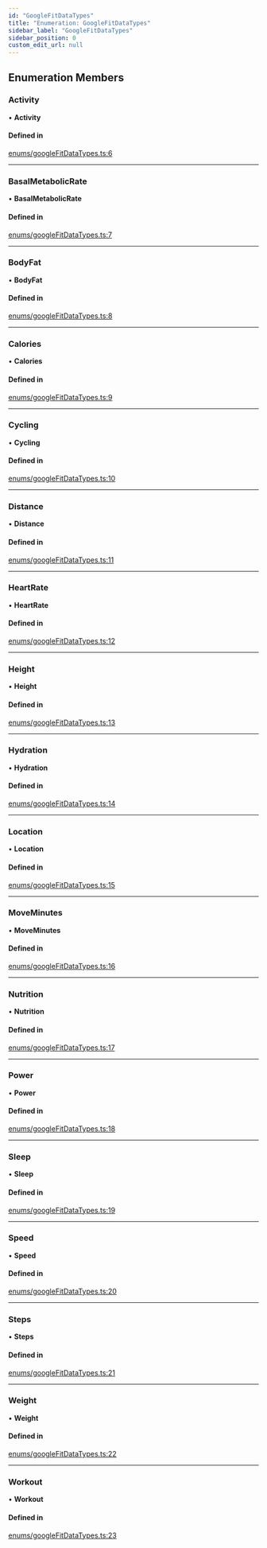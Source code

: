 ```yaml
---
id: "GoogleFitDataTypes"
title: "Enumeration: GoogleFitDataTypes"
sidebar_label: "GoogleFitDataTypes"
sidebar_position: 0
custom_edit_url: null
---
```


## Enumeration Members

### Activity

• **Activity**

#### Defined in

[enums/googleFitDataTypes.ts:6](https://github.com/rn-fitness-tracker/rn-fitness-tracker/blob/f2b314b9/src/enums/googleFitDataTypes.ts#L6)

___

### BasalMetabolicRate

• **BasalMetabolicRate**

#### Defined in

[enums/googleFitDataTypes.ts:7](https://github.com/rn-fitness-tracker/rn-fitness-tracker/blob/f2b314b9/src/enums/googleFitDataTypes.ts#L7)

___

### BodyFat

• **BodyFat**

#### Defined in

[enums/googleFitDataTypes.ts:8](https://github.com/rn-fitness-tracker/rn-fitness-tracker/blob/f2b314b9/src/enums/googleFitDataTypes.ts#L8)

___

### Calories

• **Calories**

#### Defined in

[enums/googleFitDataTypes.ts:9](https://github.com/rn-fitness-tracker/rn-fitness-tracker/blob/f2b314b9/src/enums/googleFitDataTypes.ts#L9)

___

### Cycling

• **Cycling**

#### Defined in

[enums/googleFitDataTypes.ts:10](https://github.com/rn-fitness-tracker/rn-fitness-tracker/blob/f2b314b9/src/enums/googleFitDataTypes.ts#L10)

___

### Distance

• **Distance**

#### Defined in

[enums/googleFitDataTypes.ts:11](https://github.com/rn-fitness-tracker/rn-fitness-tracker/blob/f2b314b9/src/enums/googleFitDataTypes.ts#L11)

___

### HeartRate

• **HeartRate**

#### Defined in

[enums/googleFitDataTypes.ts:12](https://github.com/rn-fitness-tracker/rn-fitness-tracker/blob/f2b314b9/src/enums/googleFitDataTypes.ts#L12)

___

### Height

• **Height**

#### Defined in

[enums/googleFitDataTypes.ts:13](https://github.com/rn-fitness-tracker/rn-fitness-tracker/blob/f2b314b9/src/enums/googleFitDataTypes.ts#L13)

___

### Hydration

• **Hydration**

#### Defined in

[enums/googleFitDataTypes.ts:14](https://github.com/rn-fitness-tracker/rn-fitness-tracker/blob/f2b314b9/src/enums/googleFitDataTypes.ts#L14)

___

### Location

• **Location**

#### Defined in

[enums/googleFitDataTypes.ts:15](https://github.com/rn-fitness-tracker/rn-fitness-tracker/blob/f2b314b9/src/enums/googleFitDataTypes.ts#L15)

___

### MoveMinutes

• **MoveMinutes**

#### Defined in

[enums/googleFitDataTypes.ts:16](https://github.com/rn-fitness-tracker/rn-fitness-tracker/blob/f2b314b9/src/enums/googleFitDataTypes.ts#L16)

___

### Nutrition

• **Nutrition**

#### Defined in

[enums/googleFitDataTypes.ts:17](https://github.com/rn-fitness-tracker/rn-fitness-tracker/blob/f2b314b9/src/enums/googleFitDataTypes.ts#L17)

___

### Power

• **Power**

#### Defined in

[enums/googleFitDataTypes.ts:18](https://github.com/rn-fitness-tracker/rn-fitness-tracker/blob/f2b314b9/src/enums/googleFitDataTypes.ts#L18)

___

### Sleep

• **Sleep**

#### Defined in

[enums/googleFitDataTypes.ts:19](https://github.com/rn-fitness-tracker/rn-fitness-tracker/blob/f2b314b9/src/enums/googleFitDataTypes.ts#L19)

___

### Speed

• **Speed**

#### Defined in

[enums/googleFitDataTypes.ts:20](https://github.com/rn-fitness-tracker/rn-fitness-tracker/blob/f2b314b9/src/enums/googleFitDataTypes.ts#L20)

___

### Steps

• **Steps**

#### Defined in

[enums/googleFitDataTypes.ts:21](https://github.com/rn-fitness-tracker/rn-fitness-tracker/blob/f2b314b9/src/enums/googleFitDataTypes.ts#L21)

___

### Weight

• **Weight**

#### Defined in

[enums/googleFitDataTypes.ts:22](https://github.com/rn-fitness-tracker/rn-fitness-tracker/blob/f2b314b9/src/enums/googleFitDataTypes.ts#L22)

___

### Workout

• **Workout**

#### Defined in

[enums/googleFitDataTypes.ts:23](https://github.com/rn-fitness-tracker/rn-fitness-tracker/blob/f2b314b9/src/enums/googleFitDataTypes.ts#L23)
